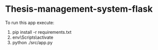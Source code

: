 # Thesis-management-system-flask

To run this app execute:

1. pip install -r requirements.txt
2. env\Scripts\activate
3. python ./src/app.py
